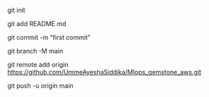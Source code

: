 git init

git add README.md

git commit -m "first commit"

git branch -M main

git remote add origin https://github.com/UmmeAyeshaSiddika/Mlops_gemstone_aws.git

git push -u origin main